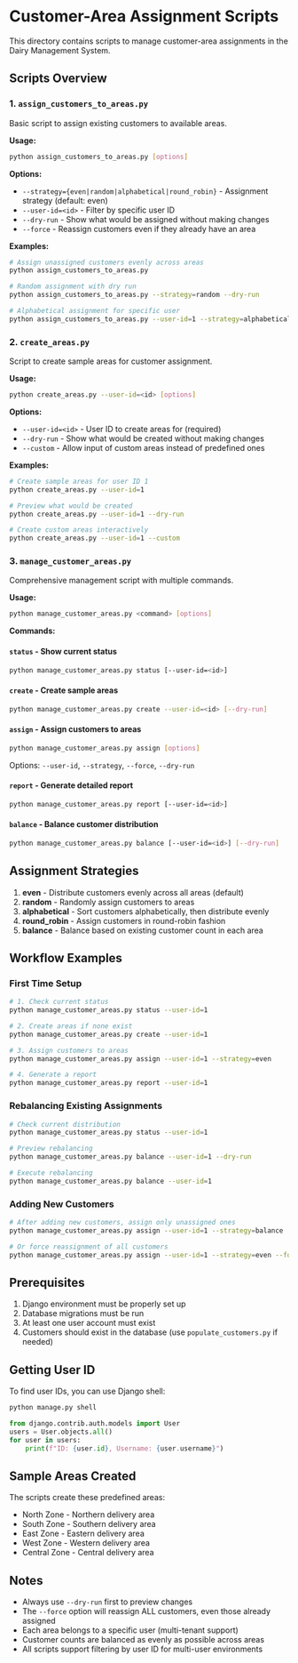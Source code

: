 # Customer-Area Assignment Scripts

This directory contains scripts to manage customer-area assignments in the Dairy Management System.

## Scripts Overview

### 1. `assign_customers_to_areas.py`
Basic script to assign existing customers to available areas.

**Usage:**
```bash
python assign_customers_to_areas.py [options]
```

**Options:**
- `--strategy={even|random|alphabetical|round_robin}` - Assignment strategy (default: even)
- `--user-id=<id>` - Filter by specific user ID
- `--dry-run` - Show what would be assigned without making changes
- `--force` - Reassign customers even if they already have an area

**Examples:**
```bash
# Assign unassigned customers evenly across areas
python assign_customers_to_areas.py

# Random assignment with dry run
python assign_customers_to_areas.py --strategy=random --dry-run

# Alphabetical assignment for specific user
python assign_customers_to_areas.py --user-id=1 --strategy=alphabetical
```

### 2. `create_areas.py`
Script to create sample areas for customer assignment.

**Usage:**
```bash
python create_areas.py --user-id=<id> [options]
```

**Options:**
- `--user-id=<id>` - User ID to create areas for (required)
- `--dry-run` - Show what would be created without making changes
- `--custom` - Allow input of custom areas instead of predefined ones

**Examples:**
```bash
# Create sample areas for user ID 1
python create_areas.py --user-id=1

# Preview what would be created
python create_areas.py --user-id=1 --dry-run

# Create custom areas interactively
python create_areas.py --user-id=1 --custom
```

### 3. `manage_customer_areas.py`
Comprehensive management script with multiple commands.

**Usage:**
```bash
python manage_customer_areas.py <command> [options]
```

**Commands:**

#### `status` - Show current status
```bash
python manage_customer_areas.py status [--user-id=<id>]
```

#### `create` - Create sample areas
```bash
python manage_customer_areas.py create --user-id=<id> [--dry-run]
```

#### `assign` - Assign customers to areas
```bash
python manage_customer_areas.py assign [options]
```
Options: `--user-id`, `--strategy`, `--force`, `--dry-run`

#### `report` - Generate detailed report
```bash
python manage_customer_areas.py report [--user-id=<id>]
```

#### `balance` - Balance customer distribution
```bash
python manage_customer_areas.py balance [--user-id=<id>] [--dry-run]
```

## Assignment Strategies

1. **even** - Distribute customers evenly across all areas (default)
2. **random** - Randomly assign customers to areas
3. **alphabetical** - Sort customers alphabetically, then distribute evenly
4. **round_robin** - Assign customers in round-robin fashion
5. **balance** - Balance based on existing customer count in each area

## Workflow Examples

### First Time Setup
```bash
# 1. Check current status
python manage_customer_areas.py status --user-id=1

# 2. Create areas if none exist
python manage_customer_areas.py create --user-id=1

# 3. Assign customers to areas
python manage_customer_areas.py assign --user-id=1 --strategy=even

# 4. Generate a report
python manage_customer_areas.py report --user-id=1
```

### Rebalancing Existing Assignments
```bash
# Check current distribution
python manage_customer_areas.py status --user-id=1

# Preview rebalancing
python manage_customer_areas.py balance --user-id=1 --dry-run

# Execute rebalancing
python manage_customer_areas.py balance --user-id=1
```

### Adding New Customers
```bash
# After adding new customers, assign only unassigned ones
python manage_customer_areas.py assign --user-id=1 --strategy=balance

# Or force reassignment of all customers
python manage_customer_areas.py assign --user-id=1 --strategy=even --force
```

## Prerequisites

1. Django environment must be properly set up
2. Database migrations must be run
3. At least one user account must exist
4. Customers should exist in the database (use `populate_customers.py` if needed)

## Getting User ID

To find user IDs, you can use Django shell:
```bash
python manage.py shell
```

```python
from django.contrib.auth.models import User
users = User.objects.all()
for user in users:
    print(f"ID: {user.id}, Username: {user.username}")
```

## Sample Areas Created

The scripts create these predefined areas:
- North Zone - Northern delivery area
- South Zone - Southern delivery area  
- East Zone - Eastern delivery area
- West Zone - Western delivery area
- Central Zone - Central delivery area

## Notes

- Always use `--dry-run` first to preview changes
- The `--force` option will reassign ALL customers, even those already assigned
- Each area belongs to a specific user (multi-tenant support)
- Customer counts are balanced as evenly as possible across areas
- All scripts support filtering by user ID for multi-user environments
